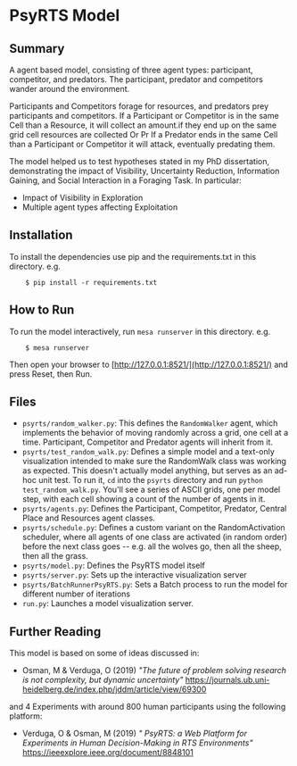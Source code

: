 # PsyRTS Model

## Summary

A agent based model, consisting of three agent types: participant, competitor, and predators.
 The participant, predator and competitors wander around the environment.
  
  Participants and Competitors forage for resources, and predators prey participants and competitors. 
  If a Participant or Competitor is in the same Cell than a Resource, it will collect an amount.if they end up on the same grid cell resources are collected Or Pr
  If a Predator ends in the same Cell than a Participant or Competitor it will attack, eventually predating them.
  
  
 

The model helped us to test hypotheses stated in my PhD dissertation, demonstrating the impact of Visibility, Uncertainty Reduction, Information Gaining, and Social Interaction in a Foraging Task. In particular:
 -  Impact of Visibility in Exploration
 -  Multiple agent types affecting Exploitation
 
## Installation

To install the dependencies use pip and the requirements.txt in this directory. e.g.

```
    $ pip install -r requirements.txt
```

## How to Run

To run the model interactively, run ``mesa runserver`` in this directory. e.g.

```
    $ mesa runserver
```

Then open your browser to [http://127.0.0.1:8521/](http://127.0.0.1:8521/) and press Reset, then Run.

## Files

* ``psyrts/random_walker.py``: This defines the ``RandomWalker`` agent, which implements the behavior of moving randomly across a grid, one cell at a time. Participant, Competitor and Predator agents will inherit from it.
* ``psyrts/test_random_walk.py``: Defines a simple model and a text-only visualization intended to make sure the RandomWalk class was working as expected. This doesn't actually model anything, but serves as an ad-hoc unit test. To run it, ``cd`` into the ``psyrts`` directory and run ``python test_random_walk.py``. You'll see a series of ASCII grids, one per model step, with each cell showing a count of the number of agents in it.
* ``psyrts/agents.py``: Defines the Participant, Competitor, Predator, Central Place and Resources agent classes.
* ``psyrts/schedule.py``: Defines a custom variant on the RandomActivation scheduler, where all agents of one class are activated (in random order) before the next class goes -- e.g. all the wolves go, then all the sheep, then all the grass.
* ``psyrts/model.py``: Defines the PsyRTS model itself
* ``psyrts/server.py``: Sets up the interactive visualization server
* ``psyrts/BatchRunnerPsyRTS.py``: Sets a Batch process to run the model for different number of iterations
* ``run.py``: Launches a model visualization server.

## Further Reading

This model is based on some of ideas discussed in:

 * Osman, M & Verduga, O (2019) *"The future of problem solving research is not complexity, but dynamic uncertainty"* https://journals.ub.uni-heidelberg.de/index.php/jddm/article/view/69300
  
  and 4 Experiments with around 800 human participants using the following platform: 
  
 * Verduga, O & Osman, M (2019) *" PsyRTS: a Web Platform for Experiments in Human Decision-Making in RTS Environments"* https://ieeexplore.ieee.org/document/8848101


